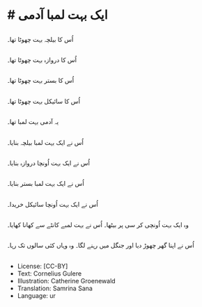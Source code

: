 # # ایک بہت لمبا آدمی

##
اُس کا بیلچہ بہت چھوٹا تھا۔

##
اُس کا دروازہ بہت چھوٹا تھا۔

##
اُس کا بستر بہت چھوٹا تھا۔

##
اُس کا سائیکل بہت چھوٹا تھا۔

##
یہ آدمی بہت لمبا تھا۔

##
اُس نے ایک بہت لمبا بیلچہ بنایا۔

##
اُس نے ایک بہت اُونچا دروازہ بنایا۔

##
اُس نے ایک بہت لمبا بستر بنایا۔

##
اُس نے ایک بہت اُونچا سائیکل خریدا۔

##
وہ ایک بہت اُونچی کر سی پر بیٹھا۔ اُس نے بہت لمبے کانٹے سے کھانا کھایا۔

##
اُس نے اپنا گھر چھوڑ دیا اور جنگل میں رہنے لگا۔ وہ وہاں کئی سالوں تک رہا۔

##
* License: [CC-BY]
* Text: Cornelius Gulere
* Illustration: Catherine Groenewald
* Translation: Samrina Sana
* Language: ur
